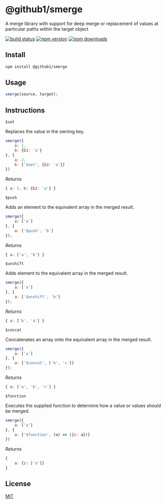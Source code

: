 # @github1/smerge

A merge library with support for deep merge or replacement of values at particular paths within the target object

[![build status](https://img.shields.io/travis/github1/smerge/master.svg?style=flat-square)](https://travis-ci.org/github1/smerge)
[![npm version](https://img.shields.io/npm/v/@github1/smerge.svg?style=flat-square)](https://www.npmjs.com/package/@github1/smerge)
[![npm downloads](https://img.shields.io/npm/dm/@github1/smerge.svg?style=flat-square)](https://www.npmjs.com/package/@github1/smerge)

## Install
```bash
npm install @github1/smerge
```

## Usage
```javascript
smerge(source, target);
```

## Instructions
`$set`

Replaces the value in the owning key.
```javascript
smerge({
    a: 1,
    b: {b1: 'a'}
}, {
    a: 2,
    b: ['$set', {b2: 'a'}]
})
```
*Returns*
```javascript
{ a: 2, b: {b2: 'a'} }
```

`$push`

Adds an element to the equivalent array in the merged result.
```javascript
smerge({
    a: ['a']
}, {
    a: ['$push', 'b']
});
```
*Returns*
```javascript
{ a: ['a', 'b'] }
```

`$unshift`

Adds element to the equivalent array in the merged result.
```javascript
smerge({
    a: ['a']
}, {
    a: ['$unshift', 'b']
});
```
*Returns*
```javascript
{ a: ['b', 'a'] }
```

`$concat`

Concatenates an array onto the equivalent array in the merged result.
```javascript
smerge({
    a: ['a']
}, {
    a: ['$concat', ['b', 'c']]
});
```
*Returns*
```javascript
{ a: ['a', 'b', 'c'] }
````

`$function`

Executes the supplied function to determine how a value or values should be merged.
```javascript
smerge({
    a: ['a']
}, {
    a: ['$function', (a) => ({z: a})]
})
```
*Returns*
```javascript
{
    a: {z: ['a']}
}
```

## License
[MIT](LICENSE.md)
